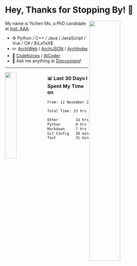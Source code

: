 # Hey, Thanks for Stopping By! 🦭

<picture>
    <source media="(prefers-color-scheme: dark)" srcset="https://github-readme-stats.vercel.app/api?username=amomorning&show_icons=true&theme=noctis_minimus&hide=issues">
    <img align="right" width="45%" src="https://github-readme-stats.vercel.app/api?username=amomorning&show_icons=true&theme=graywhite&hide=issues">
</picture>


My name is Yichen Mo, a PhD candidate at [Inst. AAA](https://archialgo.com).

-   :gear: Python / C++ / Java / JavaScript / Vue / C# / $\LaTeX$ 
-   :pencil2: [ArchiWeb](https://web.archialgo.com) / [ArchiJSON](https://www.food4rhino.com/en/app/archijson) / [ArchIndex](https://index.archialgo.com/) 
-   :abacus: [Codeforces](https://codeforces.com/profile/LaPluma) / [AtCoder](https://atcoder.jp/users/amomorning)
-   :thought_balloon: Ask me anything at [Discussions](https://github.com/amomorning/amomorning/discussions/new)!


---

<picture>
    <source media="(prefers-color-scheme: dark)" srcset="https://github-readme-stats.vercel.app/api/top-langs/?username=amomorning&hide=Mathematica&theme=noctis_minimus">
    <img align="left" width="27%" src="https://github-readme-stats.vercel.app/api/top-langs/?username=amomorning&hide=Mathematica&theme=graywhite">
</picture>

  
### 📊 Last 30 Days I Spent My Time on

<!--START_SECTION:waka-->

```txt
From: 12 November 2023 - To: 19 November 2023

Total Time: 33 hrs 6 mins

Other        14 hrs 48 mins  ███████████▒░░░░░░░░░░░░░   44.72 %
Python       8 hrs 54 mins   ██████▓░░░░░░░░░░░░░░░░░░   26.89 %
Markdown     7 hrs 28 mins   █████▓░░░░░░░░░░░░░░░░░░░   22.58 %
Git Config   38 mins         ▒░░░░░░░░░░░░░░░░░░░░░░░░   01.92 %
Text         31 mins         ▒░░░░░░░░░░░░░░░░░░░░░░░░   01.60 %
```

<!--END_SECTION:waka-->　　
